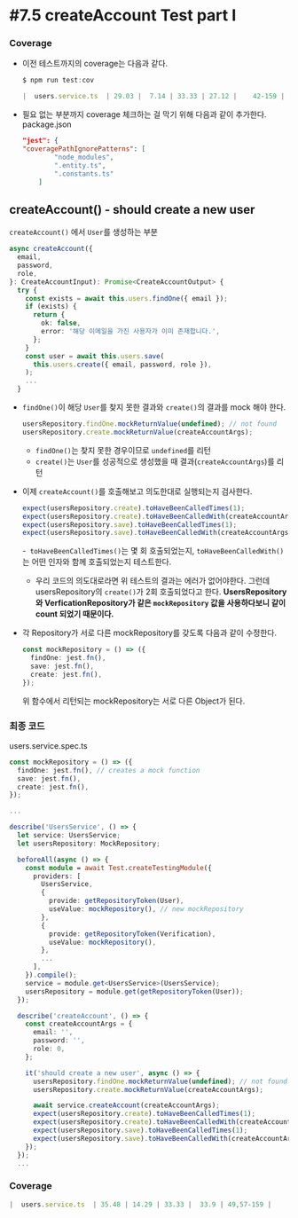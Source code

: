 # #7.5 createAccount Test part I

### Coverage

- 이전 테스트까지의 coverage는 다음과 같다.

  ```ts
  $ npm run test:cov

  |  users.service.ts  | 29.03 |  7.14 | 33.33 | 27.12 |    42-159 |
  ```

- 필요 없는 부분까지 coverage 체크하는 걸 막기 위해 다음과 같이 추가한다.
  package.json

  ```json
  "jest": {
  "coveragePathIgnorePatterns": [
          "node_modules",
          ".entity.ts",
          ".constants.ts"
      ]
  ```

## createAccount() - should create a new user

`createAccount()` 에서 `User`를 생성하는 부분

```ts
async createAccount({
  email,
  password,
  role,
}: CreateAccountInput): Promise<CreateAccountOutput> {
  try {
    const exists = await this.users.findOne({ email });
    if (exists) {
      return {
        ok: false,
        error: '해당 이메일을 가진 사용자가 이미 존재합니다.',
      };
    }
    const user = await this.users.save(
      this.users.create({ email, password, role }),
    );
    ...
  }
```

- `findOne()`이 해당 `User`를 찾지 못한 결과와 `create()`의 결과를 mock 해야 한다.

  ```ts
  usersRepository.findOne.mockReturnValue(undefined); // not found
  usersRepository.create.mockReturnValue(createAccountArgs);
  ```

  - `findOne()`는 찾지 못한 경우이므로 `undefined`를 리턴
  - `create()`는 `User`를 성공적으로 생성했을 때 결과(`createAccountArgs`)를 리턴

- 이제 `createAccount()`를 호출해보고 의도한대로 실행되는지 검사한다.

  ```ts
  expect(usersRepository.create).toHaveBeenCalledTimes(1);
  expect(usersRepository.create).toHaveBeenCalledWith(createAccountArgs);
  expect(usersRepository.save).toHaveBeenCalledTimes(1);
  expect(usersRepository.save).toHaveBeenCalledWith(createAccountArgs);
  ```

  -` toHaveBeenCalledTimes()`는 몇 회 호출되었는지, `toHaveBeenCalledWith()`는 어떤 인자와 함께 호출되었는지 테스트한다.

  - 우리 코드의 의도대로라면 위 테스트의 결과는 에러가 없어야한다. 그런데 usersRepository의 `create()`가 2회 호출되었다고 한다. **UsersRepository와 VerficationRepository가 같은 `mockRepository` 값을 사용하다보니 같이 count 되었기 때문이다.**

- 각 Repository가 서로 다른 mockRepository를 갖도록 다음과 같이 수정한다.
  ```ts
  const mockRepository = () => ({
    findOne: jest.fn(),
    save: jest.fn(),
    create: jest.fn(),
  });
  ```
  위 함수에서 리턴되는 mockRepository는 서로 다른 Object가 된다.

### 최종 코드

users.service.spec.ts

```ts
const mockRepository = () => ({
  findOne: jest.fn(), // creates a mock function
  save: jest.fn(),
  create: jest.fn(),
});

...

describe('UsersService', () => {
  let service: UsersService;
  let usersRepository: MockRepository;

  beforeAll(async () => {
    const module = await Test.createTestingModule({
      providers: [
        UsersService,
        {
          provide: getRepositoryToken(User),
          useValue: mockRepository(), // new mockRepository
        },
        {
          provide: getRepositoryToken(Verification),
          useValue: mockRepository(),
        },
        ...
      ],
    }).compile();
    service = module.get<UsersService>(UsersService);
    usersRepository = module.get(getRepositoryToken(User));
  });

  describe('createAccount', () => {
    const createAccountArgs = {
      email: '',
      password: '',
      role: 0,
    };

    it('should create a new user', async () => {
      usersRepository.findOne.mockReturnValue(undefined); // not found
      usersRepository.create.mockReturnValue(createAccountArgs);

      await service.createAccount(createAccountArgs);
      expect(usersRepository.create).toHaveBeenCalledTimes(1);
      expect(usersRepository.create).toHaveBeenCalledWith(createAccountArgs);
      expect(usersRepository.save).toHaveBeenCalledTimes(1);
      expect(usersRepository.save).toHaveBeenCalledWith(createAccountArgs);
    });
  });
  ...
```

### Coverage

```ts
|  users.service.ts  | 35.48 | 14.29 | 33.33 |  33.9 | 49,57-159 |
```
